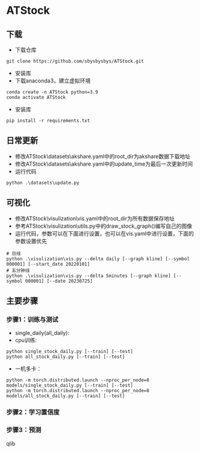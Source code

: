 # ATStock
## 下载
* 下载仓库
```
git clone https://github.com/sbysbysbys/ATStock.git
```
* 安装库
* 下载anaconda3，建立虚拟环境
```
conda create -n ATStock python=3.9
conda activate ATStock
```
* 安装库
```
pip install -r requirements.txt
```

## 日常更新
* 修改ATStock\datasets\akshare.yaml中的root_dir为akshare数据下载地址
* 修改ATStock\datasets\akshare.yaml中的update_time为最后一次更新时间
* 运行代码
```
python .\datasets\update.py
```

## 可视化
* 修改ATStock\visulization\vis.yaml中的root_dir为所有数据保存地址
* 参考ATStock\visulization\utils.py中的draw_stock_graph()编写自己的图像
* 运行代码，参数可以在下面进行设置，也可以在vis.yaml中进行设置，下面的参数设置优先
```
# 日线
python .\visulization\vis.py --delta daily [--graph kline] [--symbol 000001] [--start_date 20220101]
# 五分钟线
python .\visulization\vis.py --delta 5minutes [--graph kline] [--symbol 000001] [--date 20230725]
```

## 主要步骤
### 步骤1：训练与测试
* single_daily(all_daily):
* cpu训练: 
```
python single_stock_daily.py [--train] [--test]
python all_stock_daily.py [--train] [--test]
```
* 一机多卡：
```
python -m torch.distributed.launch --nproc_per_node=8 models/single_stock_daily.py [--train] [--test]
python -m torch.distributed.launch --nproc_per_node=8 models/all_stock_daily.py [--train] [--test]
```
### 步骤2：学习置信度
### 步骤3：预测
qlib

